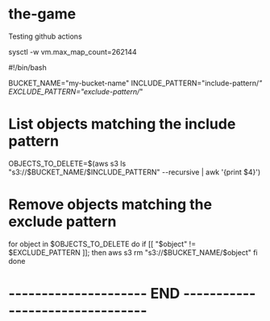 # the-game

Testing github actions

sysctl -w vm.max_map_count=262144


#!/bin/bash

BUCKET_NAME="my-bucket-name"
INCLUDE_PATTERN="include-pattern/*"
EXCLUDE_PATTERN="exclude-pattern/*"

# List objects matching the include pattern
OBJECTS_TO_DELETE=$(aws s3 ls "s3://$BUCKET_NAME/$INCLUDE_PATTERN" --recursive | awk '{print $4}')

# Remove objects matching the exclude pattern
for object in $OBJECTS_TO_DELETE
do
    if [[ "$object" != $EXCLUDE_PATTERN ]]; then
        aws s3 rm "s3://$BUCKET_NAME/$object"
    fi
done

# --------------------- END --------------------------------
